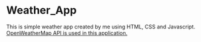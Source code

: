 # Weather_App
This is simple weather app created by me using HTML, CSS and Javascript.
<a href= "https://home.openweathermap.org/"> OpenWeatherMap API is used in this application.
